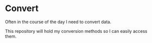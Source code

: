 # Convert

Often in the course of the day I need to convert data.

This repository will hold my conversion methods so I can easily access them.
